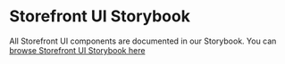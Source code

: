 # Storefront UI Storybook

All Storefront UI components are documented in our Storybook. You can [browse Storefront UI Storybook here](http://storybook.storefrontui.io)